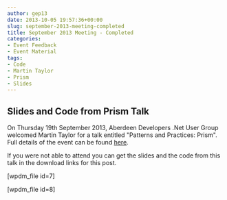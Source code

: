 ```yaml
---
author: gep13
date: 2013-10-05 19:57:36+00:00
slug: september-2013-meeting-completed
title: September 2013 Meeting - Completed
categories:
- Event Feedback
- Event Material
tags:
- Code
- Martin Taylor
- Prism
- Slides
---
```


## Slides and Code from Prism Talk

On Thursday 19th September 2013, Aberdeen Developers .Net User Group welcomed Martin Taylor for a talk entitled "Patterns and Practices: Prism".  Full details of the event can be found [here](http://adnuguk.me/17Ss2U6).

If you were not able to attend you can get the slides and the code from this talk in the download links for this post.

[wpdm_file id=7]

[wpdm_file id=8]
